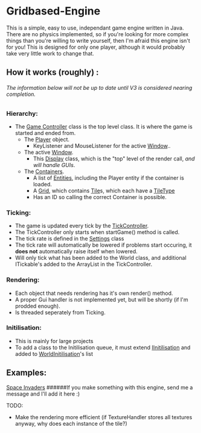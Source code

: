 # Gridbased-Engine
This is a simple, easy to use, independant game engine written in Java.
There are no physics implemented, so if you're looking for more complex things than you're willing to write yourself, then I'm afraid this engine isn't for you!
This is designed for only one player, although it would probably take very little work to change that.

## How it works (roughly) :
###### _The information below will not be up to date until V3 is considered nearing completion._
### Hierarchy:
* The [Game Controller](../master/src/me/hii488/controllers/GameController.java) class is the top level class. It is where the game is started and ended from.
  * The [Player](../master/src/me/hii488/objects/entities/Player.java) object.
    * KeyListener and MouseListener for the active [Window](../master/src/me/hii488/gameWindow/Window.java)..
  * The active [Window](../master/src/me/hii488/gameWindow/Window.java).
    * This [Display](../master/src/me/hii488/gameWindow/Display.java) class, which is the "top" level of the render call, _and will handle GUIs_.
  * The [Containers](../master/src/me/hii488/gameWorld/baseTypes/GeneralWorldContainer.java).
    * A list of [Entities](../master/src/me/hii488/objects/entities/GeneralEntity), including the Player entity if the container is loaded.
    * A [Grid](../master/src/me/hii488/gameWorld/baseTypes/Grid.java), which contains [Tile](../master/src/me/hii488/gameWorld/baseTypes/Tile.java)s, which each have a [TileType](../master/src/me/hii488/objects/tileTypes/BaseTileType.java)
    * Has an ID so calling the correct Container is possible.

### Ticking:
- The game is updated every tick by the [TickController](../master/src/me/hii488/gameWorld/TickController.java).
- The TickController only starts when startGame() method is called.
- The tick rate is defined in the [Settings](../master/src/me/hii488/general/Settings.java) class
- The tick rate will automatically be lowered if problems start occuring, it **does not** automatically raise itself when lowered.
- Will only tick what has been added to the World class, and additional ITickable's added to the ArrayList in the TickController.

### Rendering:
- Each object that needs rendering has it's own render() method.
- A proper Gui handler is not implemented yet, but will be shortly (if I'm prodded enough).
- Is threaded seperately from Ticking.

### Initilisation:
- This is mainly for large projects
- To add a class to the Initilisation queue, it must extend [IInitilisation](../master/src/me/hii488/gameWorld/initilisation/IInitilisation.java) and added to [WorldInitilisation](../master/src/me/hii488/gameWorld/initilisation/WorldInitilisation.java)'s list

## Examples:
[Space Invaders](https://github.com/hii488/Space-Invaders)
######If you make something with this engine, send me a message and I'll add it here :)


TODO:
- Make the rendering more efficient (if TextureHandler stores all textures anyway, why does each instance of the tile?) 